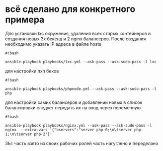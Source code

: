 # всё сделано для конкретного примера

Для установки lxc окружения, удаления всех старых контейнеров и создания новых 3х бекенд и 2 nginx балансеров. После создания необходимо указать IP адреса в файле hosts

```
#!bash

ansible-playbook playbooks/lxc.yml --ask-pass --ask-sudo-pass -l lxc
```


для настройки пхп беков

```
#!bash

ansible-playbook playbooks/phpnode.yml --ask-pass --ask-sudo-pass -l php
```

для настройки самих балансеров и добавлении новых в список балансировки следует передать их на вход через переменную

```
#!bash

ansible-playbook playbooks/nginx.yml --ask-pass --ask-sudo-pass -l nginx  --extra-vars '{"bservers":"server php-0;\n\tserver php-1;\n\tserver php-2"}'
```

ЗЫ: часть взято из своих рабочих ролей часть нагуглено и переделано